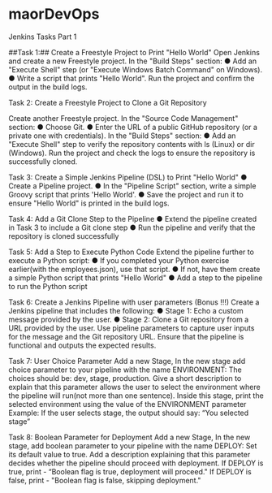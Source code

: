 # maorDevOps
Jenkins Tasks Part 1 

##Task 1:##
Create a Freestyle Project to Print "Hello World"
Open Jenkins and create a new Freestyle project.
In the "Build Steps" section:
●	Add an "Execute Shell" step (or "Execute Windows Batch Command" on Windows).
●	Write a script that prints "Hello World".
Run the project and confirm the output in the build logs.



Task 2: Create a Freestyle Project to Clone a Git Repository

Create another Freestyle project.
In the "Source Code Management" section:
●	Choose Git.
●	Enter the URL of a public GitHub repository (or a private one with credentials).
In the "Build Steps" section:
●	Add an "Execute Shell" step to verify the repository contents with ls (Linux) or dir (Windows).
Run the project and check the logs to ensure the repository is successfully cloned.


Task 3: Create a Simple Jenkins Pipeline (DSL) to Print "Hello World"
●	Create a Pipeline project.
●	In the "Pipeline Script" section, write a simple Groovy script that prints 'Hello World'.
●	Save the project and run it to ensure "Hello World" is printed in the build logs.

Task 4: Add a Git Clone Step to the Pipeline
●	Extend the pipeline created in Task 3 to include a Git clone step
●	Run the pipeline and verify that the repository is cloned successfully


Task 5: Add a Step to Execute Python Code
Extend the pipeline further to execute a Python script:
●	If you completed your Python exercise earlier(with the employees.json), use that script.
●	If not, have them create a simple Python script that prints "Hello World"
●	Add a step to the pipeline to run the Python script

Task 6: Create a Jenkins Pipeline with user parameters (Bonus !!!)
Create a Jenkins pipeline that includes the following:
●	Stage 1: Echo a custom message provided by the user.
●	Stage 2: Clone a Git repository from a URL provided by the user.
Use pipeline parameters to capture user inputs for the message and the Git repository URL.
Ensure that the pipeline is functional and outputs the expected results.

Task 7: User Choice Parameter
Add a new Stage,
In the new stage add choice parameter to your pipeline with the name ENVIRONMENT:
The choices should be: dev, stage, production.
Give a short description to explain that this parameter allows the user to select the environment where the pipeline will run(not more than one sentence).
Inside this stage, print the selected environment using the value of the ENVIRONMENT parameter
Example: If the user selects stage, the output should say: “You selected stage”

Task 8: Boolean Parameter for Deployment
Add a new Stage,
In the new stage, add boolean parameter to your pipeline with the name DEPLOY:
Set its default value to true.
Add a description explaining that this parameter decides whether the pipeline should proceed with deployment.
If DEPLOY is true, print - “Boolean flag is true, deployment will proceed."
If DEPLOY is false, print - "Boolean flag is false, skipping deployment."
 
